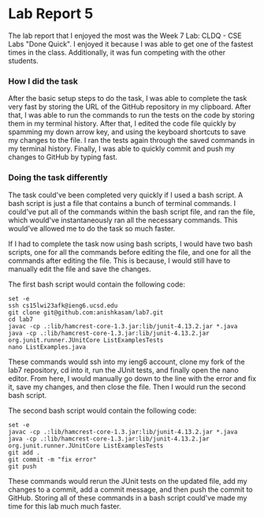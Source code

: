 # Lab Report 5

The lab report that I enjoyed the most was the Week 7 Lab: CLDQ - CSE Labs "Done Quick". I enjoyed it because I was able to get one of the fastest times in the class. Additionally, it was fun competing with the other students.

### How I did the task

After the basic setup steps to do the task, I was able to complete the task very fast by storing the URL of the GitHub repository in my clipboard. After that, I was able to run the commands to run the tests on the code by storing them in my terminal history. After that, I edited the code file quickly by spamming my down arrow key, and using the keyboard shortcuts to save my changes to the file. I ran the tests again through the saved commands in my terminal history. Finally, I was able to quickly commit and push my changes to GitHub by typing fast.

### Doing the task differently

The task could've been completed very quickly if I used a bash script. A bash script is just a file that contains a bunch of terminal commands. I could've put all of the commands within the bash script file, and ran the file, which would've instantaneously ran all the necessary commands. This would've allowed me to do the task so much faster. 

If I had to complete the task now using bash scripts, I would have two bash scripts, one for all the commands before editing the file, and one for all the commands after editing the file. This is because, I would still have to manually edit the file and save the changes. 

The first bash script would contain the following code:

```
set -e
ssh cs15lwi23afk@ieng6.ucsd.edu
git clone git@github.com:anishkasam/lab7.git
cd lab7
javac -cp .:lib/hamcrest-core-1.3.jar:lib/junit-4.13.2.jar *.java
java -cp .:lib/hamcrest-core-1.3.jar:lib/junit-4.13.2.jar org.junit.runner.JUnitCore ListExamplesTests
nano ListExamples.java
```

These commands would ssh into my ieng6 account, clone my fork of the lab7 repository, cd into it, run the JUnit tests, and finally open the nano editor. From here, I would manually go down to the line with the error and fix it, save my changes, and then close the file. Then I would run the second bash script.

The second bash script would contain the following code:

```
set -e
javac -cp .:lib/hamcrest-core-1.3.jar:lib/junit-4.13.2.jar *.java
java -cp .:lib/hamcrest-core-1.3.jar:lib/junit-4.13.2.jar org.junit.runner.JUnitCore ListExamplesTests
git add .
git commit -m "fix error"
git push
```

These commands would rerun the JUnit tests on the updated file, add my changes to a commit, add a commit message, and then push the commit to GitHub. Storing all of these commands in a bash script could've made my time for this lab much much faster.
